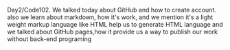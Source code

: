 Day2/Code102.
We talked today about GitHub and how to create account.
also we learn about markdown, how it's work, and we mention it's a light weight markup language like HTML help us to generate HTML language
and we talked about GitHub pages,how it provide us a way to publish our work without back-end programing  



